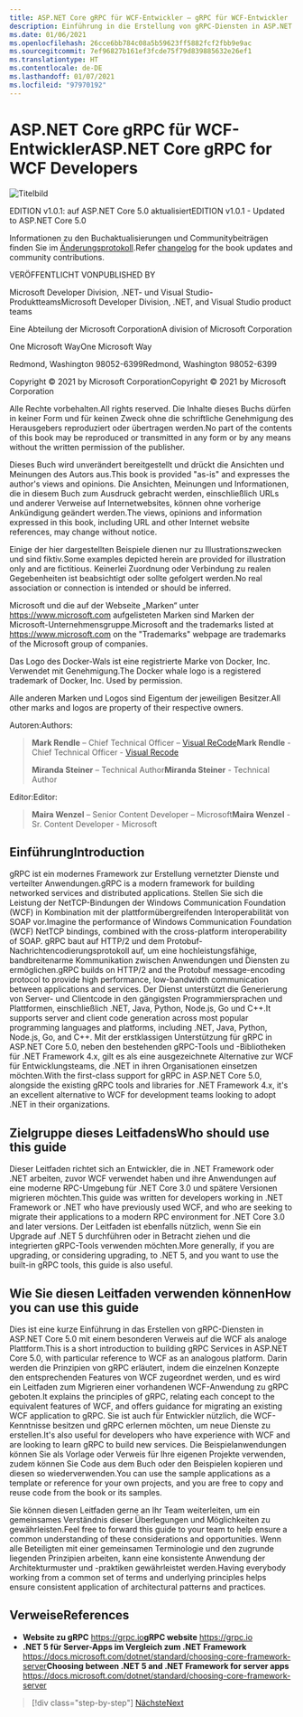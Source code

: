 ```yaml
---
title: ASP.NET Core gRPC für WCF-Entwickler – gRPC für WCF-Entwickler
description: Einführung in die Erstellung von gRPC-Diensten in ASP.NET Core 5.0 für WCF-Entwickler
ms.date: 01/06/2021
ms.openlocfilehash: 26cce6bb784c08a5b59623ff5882fcf2fbb9e9ac
ms.sourcegitcommit: 7ef96827b161ef3fcde75f79d839885632e26ef1
ms.translationtype: HT
ms.contentlocale: de-DE
ms.lasthandoff: 01/07/2021
ms.locfileid: "97970192"
---
```

# <a name="aspnet-core-grpc-for-wcf-developers"></a><span data-ttu-id="61f6b-103">ASP.NET Core gRPC für WCF-Entwickler</span><span class="sxs-lookup"><span data-stu-id="61f6b-103">ASP.NET Core gRPC for WCF Developers</span></span>

![Titelbild](./media/cover.png)

<span data-ttu-id="61f6b-105">EDITION v1.0.1: auf ASP.NET Core 5.0 aktualisiert</span><span class="sxs-lookup"><span data-stu-id="61f6b-105">EDITION v1.0.1 - Updated to ASP.NET Core 5.0</span></span>

<span data-ttu-id="61f6b-106">Informationen zu den Buchaktualisierungen und Communitybeiträgen finden Sie im [Änderungsprotokoll](https://aka.ms/grpc-ebook-changelog).</span><span class="sxs-lookup"><span data-stu-id="61f6b-106">Refer [changelog](https://aka.ms/grpc-ebook-changelog) for the book updates and community contributions.</span></span>

<span data-ttu-id="61f6b-107">VERÖFFENTLICHT VON</span><span class="sxs-lookup"><span data-stu-id="61f6b-107">PUBLISHED BY</span></span>

<span data-ttu-id="61f6b-108">Microsoft Developer Division, .NET- und Visual Studio-Produktteams</span><span class="sxs-lookup"><span data-stu-id="61f6b-108">Microsoft Developer Division, .NET, and Visual Studio product teams</span></span>

<span data-ttu-id="61f6b-109">Eine Abteilung der Microsoft Corporation</span><span class="sxs-lookup"><span data-stu-id="61f6b-109">A division of Microsoft Corporation</span></span>

<span data-ttu-id="61f6b-110">One Microsoft Way</span><span class="sxs-lookup"><span data-stu-id="61f6b-110">One Microsoft Way</span></span>

<span data-ttu-id="61f6b-111">Redmond, Washington 98052-6399</span><span class="sxs-lookup"><span data-stu-id="61f6b-111">Redmond, Washington 98052-6399</span></span>

<span data-ttu-id="61f6b-112">Copyright © 2021 by Microsoft Corporation</span><span class="sxs-lookup"><span data-stu-id="61f6b-112">Copyright © 2021 by Microsoft Corporation</span></span>

<span data-ttu-id="61f6b-113">Alle Rechte vorbehalten.</span><span class="sxs-lookup"><span data-stu-id="61f6b-113">All rights reserved.</span></span> <span data-ttu-id="61f6b-114">Die Inhalte dieses Buchs dürfen in keiner Form und für keinen Zweck ohne die schriftliche Genehmigung des Herausgebers reproduziert oder übertragen werden.</span><span class="sxs-lookup"><span data-stu-id="61f6b-114">No part of the contents of this book may be reproduced or transmitted in any form or by any means without the written permission of the publisher.</span></span>

<span data-ttu-id="61f6b-115">Dieses Buch wird unverändert bereitgestellt und drückt die Ansichten und Meinungen des Autors aus.</span><span class="sxs-lookup"><span data-stu-id="61f6b-115">This book is provided "as-is" and expresses the author's views and opinions.</span></span> <span data-ttu-id="61f6b-116">Die Ansichten, Meinungen und Informationen, die in diesem Buch zum Ausdruck gebracht werden, einschließlich URLs und anderer Verweise auf Internetwebsites, können ohne vorherige Ankündigung geändert werden.</span><span class="sxs-lookup"><span data-stu-id="61f6b-116">The views, opinions and information expressed in this book, including URL and other Internet website references, may change without notice.</span></span>

<span data-ttu-id="61f6b-117">Einige der hier dargestellten Beispiele dienen nur zu Illustrationszwecken und sind fiktiv.</span><span class="sxs-lookup"><span data-stu-id="61f6b-117">Some examples depicted herein are provided for illustration only and are fictitious.</span></span> <span data-ttu-id="61f6b-118">Keinerlei Zuordnung oder Verbindung zu realen Gegebenheiten ist beabsichtigt oder sollte gefolgert werden.</span><span class="sxs-lookup"><span data-stu-id="61f6b-118">No real association or connection is intended or should be inferred.</span></span>

<span data-ttu-id="61f6b-119">Microsoft und die auf der Webseite „Marken“ unter <https://www.microsoft.com> aufgelisteten Marken sind Marken der Microsoft-Unternehmensgruppe.</span><span class="sxs-lookup"><span data-stu-id="61f6b-119">Microsoft and the trademarks listed at <https://www.microsoft.com> on the "Trademarks" webpage are trademarks of the Microsoft group of companies.</span></span>

<span data-ttu-id="61f6b-120">Das Logo des Docker-Wals ist eine registrierte Marke von Docker, Inc. Verwendet mit Genehmigung.</span><span class="sxs-lookup"><span data-stu-id="61f6b-120">The Docker whale logo is a registered trademark of Docker, Inc. Used by permission.</span></span>

<span data-ttu-id="61f6b-121">Alle anderen Marken und Logos sind Eigentum der jeweiligen Besitzer.</span><span class="sxs-lookup"><span data-stu-id="61f6b-121">All other marks and logos are property of their respective owners.</span></span>

<span data-ttu-id="61f6b-122">Autoren:</span><span class="sxs-lookup"><span data-stu-id="61f6b-122">Authors:</span></span>

> <span data-ttu-id="61f6b-123">**Mark Rendle** – Chief Technical Officer – [Visual ReCode](https://visualrecode.com)</span><span class="sxs-lookup"><span data-stu-id="61f6b-123">**Mark Rendle** - Chief Technical Officer - [Visual Recode](https://visualrecode.com)</span></span>
>
> <span data-ttu-id="61f6b-124">**Miranda Steiner** – Technical Author</span><span class="sxs-lookup"><span data-stu-id="61f6b-124">**Miranda Steiner** - Technical Author</span></span>

<span data-ttu-id="61f6b-125">Editor:</span><span class="sxs-lookup"><span data-stu-id="61f6b-125">Editor:</span></span>

> <span data-ttu-id="61f6b-126">**Maira Wenzel** – Senior Content Developer – Microsoft</span><span class="sxs-lookup"><span data-stu-id="61f6b-126">**Maira Wenzel** - Sr. Content Developer - Microsoft</span></span>

## <a name="introduction"></a><span data-ttu-id="61f6b-127">Einführung</span><span class="sxs-lookup"><span data-stu-id="61f6b-127">Introduction</span></span>

<span data-ttu-id="61f6b-128">gRPC ist ein modernes Framework zur Erstellung vernetzter Dienste und verteilter Anwendungen.</span><span class="sxs-lookup"><span data-stu-id="61f6b-128">gRPC is a modern framework for building networked services and distributed applications.</span></span> <span data-ttu-id="61f6b-129">Stellen Sie sich die Leistung der NetTCP-Bindungen der Windows Communication Foundation (WCF) in Kombination mit der plattformübergreifenden Interoperabilität von SOAP vor.</span><span class="sxs-lookup"><span data-stu-id="61f6b-129">Imagine the performance of Windows Communication Foundation (WCF) NetTCP bindings, combined with the cross-platform interoperability of SOAP.</span></span> <span data-ttu-id="61f6b-130">gRPC baut auf HTTP/2 und dem Protobuf-Nachrichtencodierungsprotokoll auf, um eine hochleistungsfähige, bandbreitenarme Kommunikation zwischen Anwendungen und Diensten zu ermöglichen.</span><span class="sxs-lookup"><span data-stu-id="61f6b-130">gRPC builds on HTTP/2 and the Protobuf message-encoding protocol to provide high performance, low-bandwidth communication between applications and services.</span></span> <span data-ttu-id="61f6b-131">Der Dienst unterstützt die Generierung von Server- und Clientcode in den gängigsten Programmiersprachen und Plattformen, einschließlich .NET, Java, Python, Node.js, Go und C++.</span><span class="sxs-lookup"><span data-stu-id="61f6b-131">It supports server and client code generation across most popular programming languages and platforms, including .NET, Java, Python, Node.js, Go, and C++.</span></span> <span data-ttu-id="61f6b-132">Mit der erstklassigen Unterstützung für gRPC in ASP.NET Core 5.0, neben den bestehenden gRPC-Tools und -Bibliotheken für .NET Framework 4.x, gilt es als eine ausgezeichnete Alternative zur WCF für Entwicklungsteams, die .NET in ihren Organisationen einsetzen möchten.</span><span class="sxs-lookup"><span data-stu-id="61f6b-132">With the first-class support for gRPC in ASP.NET Core 5.0, alongside the existing gRPC tools and libraries for .NET Framework 4.x, it's an excellent alternative to WCF for development teams looking to adopt .NET in their organizations.</span></span>

## <a name="who-should-use-this-guide"></a><span data-ttu-id="61f6b-133">Zielgruppe dieses Leitfadens</span><span class="sxs-lookup"><span data-stu-id="61f6b-133">Who should use this guide</span></span>

<span data-ttu-id="61f6b-134">Dieser Leitfaden richtet sich an Entwickler, die in .NET Framework oder .NET arbeiten, zuvor WCF verwendet haben und ihre Anwendungen auf eine moderne RPC-Umgebung für .NET Core 3.0 und spätere Versionen migrieren möchten.</span><span class="sxs-lookup"><span data-stu-id="61f6b-134">This guide was written for developers working in .NET Framework or .NET who have previously used WCF, and who are seeking to migrate their applications to a modern RPC environment for .NET Core 3.0 and later versions.</span></span> <span data-ttu-id="61f6b-135">Der Leitfaden ist ebenfalls nützlich, wenn Sie ein Upgrade auf .NET 5 durchführen oder in Betracht ziehen und die integrierten gRPC-Tools verwenden möchten.</span><span class="sxs-lookup"><span data-stu-id="61f6b-135">More generally, if you are upgrading, or considering upgrading, to .NET 5, and you want to use the built-in gRPC tools, this guide is also useful.</span></span>

## <a name="how-you-can-use-this-guide"></a><span data-ttu-id="61f6b-136">Wie Sie diesen Leitfaden verwenden können</span><span class="sxs-lookup"><span data-stu-id="61f6b-136">How you can use this guide</span></span>

<span data-ttu-id="61f6b-137">Dies ist eine kurze Einführung in das Erstellen von gRPC-Diensten in ASP.NET Core 5.0 mit einem besonderen Verweis auf die WCF als analoge Plattform.</span><span class="sxs-lookup"><span data-stu-id="61f6b-137">This is a short introduction to building gRPC Services in ASP.NET Core 5.0, with particular reference to WCF as an analogous platform.</span></span> <span data-ttu-id="61f6b-138">Darin werden die Prinzipien von gRPC erläutert, indem die einzelnen Konzepte den entsprechenden Features von WCF zugeordnet werden, und es wird ein Leitfaden zum Migrieren einer vorhandenen WCF-Anwendung zu gRPC geboten.</span><span class="sxs-lookup"><span data-stu-id="61f6b-138">It explains the principles of gRPC, relating each concept to the equivalent features of WCF, and offers guidance for migrating an existing WCF application to gRPC.</span></span> <span data-ttu-id="61f6b-139">Sie ist auch für Entwickler nützlich, die WCF-Kenntnisse besitzen und gRPC erlernen möchten, um neue Dienste zu erstellen.</span><span class="sxs-lookup"><span data-stu-id="61f6b-139">It's also useful for developers who have experience with WCF and are looking to learn gRPC to build new services.</span></span> <span data-ttu-id="61f6b-140">Die Beispielanwendungen können Sie als Vorlage oder Verweis für Ihre eigenen Projekte verwenden, zudem können Sie Code aus dem Buch oder den Beispielen kopieren und diesen so wiederverwenden.</span><span class="sxs-lookup"><span data-stu-id="61f6b-140">You can use the sample applications as a template or reference for your own projects, and you are free to copy and reuse code from the book or its samples.</span></span>

<span data-ttu-id="61f6b-141">Sie können diesen Leitfaden gerne an Ihr Team weiterleiten, um ein gemeinsames Verständnis dieser Überlegungen und Möglichkeiten zu gewährleisten.</span><span class="sxs-lookup"><span data-stu-id="61f6b-141">Feel free to forward this guide to your team to help ensure a common understanding of these considerations and opportunities.</span></span> <span data-ttu-id="61f6b-142">Wenn alle Beteiligten mit einer gemeinsamen Terminologie und den zugrunde liegenden Prinzipien arbeiten, kann eine konsistente Anwendung der Architekturmuster und -praktiken gewährleistet werden.</span><span class="sxs-lookup"><span data-stu-id="61f6b-142">Having everybody working from a common set of terms and underlying principles helps ensure consistent application of architectural patterns and practices.</span></span>

## <a name="references"></a><span data-ttu-id="61f6b-143">Verweise</span><span class="sxs-lookup"><span data-stu-id="61f6b-143">References</span></span>

- <span data-ttu-id="61f6b-144">**Website zu gRPC**
  <https://grpc.io></span><span class="sxs-lookup"><span data-stu-id="61f6b-144">**gRPC website**
<https://grpc.io></span></span>
- <span data-ttu-id="61f6b-145">**.NET 5 für Server-Apps im Vergleich zum .NET Framework**
  <https://docs.microsoft.com/dotnet/standard/choosing-core-framework-server></span><span class="sxs-lookup"><span data-stu-id="61f6b-145">**Choosing between .NET 5 and .NET Framework for server apps**
<https://docs.microsoft.com/dotnet/standard/choosing-core-framework-server></span></span>

>[!div class="step-by-step"]
>[<span data-ttu-id="61f6b-146">Nächste</span><span class="sxs-lookup"><span data-stu-id="61f6b-146">Next</span></span>](introduction.md)

